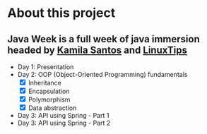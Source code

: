 # About this project

## Java Week is a full week of java immersion headed by [Kamila Santos](http://github.com/kamilahsantos/) and [LinuxTips](https://twitter.com/badtux_)

- Day 1: Presentation
- Day 2: OOP (Object-Oriented Programming) fundamentals
  <br /> <input type="checkbox" checked /> Inheritance
  <br /> <input type="checkbox" checked /> Encapsulation
  <br /> <input type="checkbox" checked /> Polymorphism
  <br /> <input type="checkbox" checked /> Data abstraction
- Day 3: API using Spring - Part 1
- Day 3: API using Spring - Part 2

